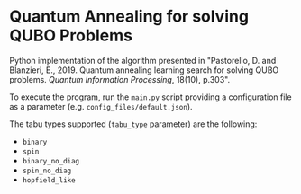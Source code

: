 # Quantum Annealing for solving QUBO Problems

Python implementation of the algorithm presented in "Pastorello, D. and Blanzieri, E., 2019. Quantum annealing learning search for solving QUBO problems. *Quantum Information Processing*, 18(10), p.303".

To execute the program, run the `main.py` script providing a configuration file as a parameter (e.g. `config_files/default.json`).

The tabu types supported (`tabu_type` parameter) are the following:
- `binary`
- `spin`
- `binary_no_diag`
- `spin_no_diag`
- `hopfield_like`